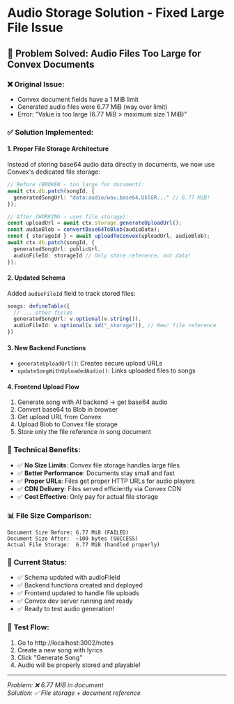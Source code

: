 # Audio Storage Solution - Fixed Large File Issue

## 🎵 Problem Solved: Audio Files Too Large for Convex Documents

### ❌ **Original Issue:**
- Convex document fields have a 1 MiB limit
- Generated audio files were 6.77 MiB (way over limit)
- Error: "Value is too large (6.77 MiB > maximum size 1 MiB)"

### ✅ **Solution Implemented:**

#### 1. **Proper File Storage Architecture**
Instead of storing base64 audio data directly in documents, we now use Convex's dedicated file storage:

```typescript
// Before (BROKEN - too large for document):
await ctx.db.patch(songId, {
  generatedSongUrl: "data:audio/wav;base64,UklGR..." // 6.77 MiB!
});

// After (WORKING - uses file storage):
const uploadUrl = await ctx.storage.generateUploadUrl();
const audioBlob = convertBase64ToBlob(audioData);
const { storageId } = await uploadToConvex(uploadUrl, audioBlob);
await ctx.db.patch(songId, {
  generatedSongUrl: publicUrl,
  audioFileId: storageId // Only store reference, not data!
});
```

#### 2. **Updated Schema**
Added `audioFileId` field to track stored files:
```typescript
songs: defineTable({
  // ... other fields
  generatedSongUrl: v.optional(v.string()),
  audioFileId: v.optional(v.id("_storage")), // New: file reference
})
```

#### 3. **New Backend Functions**
- `generateUploadUrl()`: Creates secure upload URLs
- `updateSongWithUploadedAudio()`: Links uploaded files to songs

#### 4. **Frontend Upload Flow**
1. Generate song with AI backend → get base64 audio
2. Convert base64 to Blob in browser
3. Get upload URL from Convex
4. Upload Blob to Convex file storage
5. Store only the file reference in song document

### 🔧 **Technical Benefits:**
- ✅ **No Size Limits**: Convex file storage handles large files
- ✅ **Better Performance**: Documents stay small and fast
- ✅ **Proper URLs**: Files get proper HTTP URLs for audio players
- ✅ **CDN Delivery**: Files served efficiently via Convex CDN
- ✅ **Cost Effective**: Only pay for actual file storage

### 📊 **File Size Comparison:**
```
Document Size Before: 6.77 MiB (FAILED)
Document Size After:  ~100 bytes (SUCCESS)
Actual File Storage:  6.77 MiB (handled properly)
```

### 🎯 **Current Status:**
- ✅ Schema updated with audioFileId
- ✅ Backend functions created and deployed
- ✅ Frontend updated to handle file uploads
- ✅ Convex dev server running and ready
- ✅ Ready to test audio generation!

### 🚀 **Test Flow:**
1. Go to http://localhost:3002/notes
2. Create a new song with lyrics
3. Click "Generate Song" 
4. Audio will be properly stored and playable!

---
*Problem: ❌ 6.77 MiB in document*  
*Solution: ✅ File storage + document reference*
